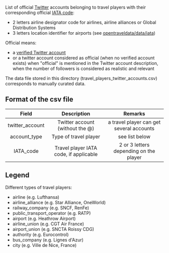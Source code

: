 List of official [Twitter](http://www.twitter.com) accounts belonging to travel players with their corresponding official [IATA code](https://www.iata.org/en/services/codes/):
- 2 letters airline designator code for airlines, airline alliances or Global Distribution Systems
- 3 letters location identifier for airports (see [opentraveldata/data/iata](https://github.com/opentraveldata/opentraveldata/tree/master/data/IATA))

Official means:
- a [verified Twitter account](https://help.twitter.com/fr/managing-your-account/about-twitter-verified-accounts)
- or a twitter account considered as official (when no verified account exists) when "official" is mentioned in the Twitter account description, when the number of followers is considered as realistic and relevant

The data file stored in this directory (travel_players_twitter_accounts.csv) corresponds to manually curated data.

Format of the csv file
----------------------

| Field             | Description                            | Remarks                                 |
|:-----------------:|:--------------------------------------:|:---------------------------------------:|
| twitter_account   | Twitter account (without the @)        | a travel player can get several accounts|
| account_type      | Type of travel player                  | see list below                          |
| IATA_code         | Travel player IATA code, if applicable | 2 or 3 letters depending on the player  |


Legend
------

Different types of travel players:
- airline (e.g. Lufthansa)
- airline_alliance (e.g. Star Alliance, OneWorld)
- railway_company (e.g. SNCF, RenFe)
- public_transport_operator (e.g. RATP)
- airport (e.g. Heathrow Airport)
- airline_union (e.g. CGT Air France)
- airport_union (e.g. SNCTA Roissy CDG)
- authority (e.g. Eurocontrol)
- bus_company (e.g. Lignes d'Azur)
- city (e.g. Ville de Nice, France)
